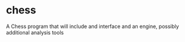 # chess
A Chess program that will include and interface and an engine, possibly additional analysis tools
